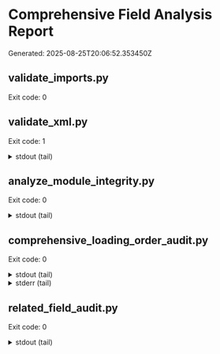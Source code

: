 # Comprehensive Field Analysis Report

Generated: 2025-08-25T20:06:52.353450Z

## validate_imports.py

Exit code: 0

## validate_xml.py

Exit code: 1

<details><summary>stdout (tail)</summary>

ERROR: /Users/johncope/Documents/ssh-git-github.com-odoo-odoo.git-18.0/records_management/report/wizard_template_reports.xml: junk after document element: line 35, column 0

OK [stdlib]: /Users/johncope/Documents/ssh-git-github.com-odoo-odoo.git-18.0/records_management/report/load_report_templates.xml

OK [stdlib]: /Users/johncope/Documents/ssh-git-github.com-odoo-odoo.git-18.0/records_management/report/paper_bale_weigh_wizard_reports.xml

OK [stdlib]: /Users/johncope/Documents/ssh-git-github.com-odoo-odoo.git-18.0/records_management/report/naid_certificate_reports.xml

OK [stdlib]: /Users/johncope/Documents/ssh-git-github.com-odoo-odoo.git-18.0/records_management/report/records_digital_scan_reports.xml

OK [stdlib]: /Users/johncope/Documents/ssh-git-github.com-odoo-odoo.git-18.0/records_management/report/records_management_bale_reports.xml

OK [stdlib]: /Users/johncope/Documents/ssh-git-github.com-odoo-odoo.git-18.0/records_management/report/paper_bale_weigh_wizard_report.xml

OK [stdlib]: /Users/johncope/Documents/ssh-git-github.com-odoo-odoo.git-18.0/records_management/report/customer_inventory_reports.xml

OK [stdlib]: /Users/johncope/Documents/ssh-git-github.com-odoo-odoo.git-18.0/records_management/report/records_container_type_converter_reports.xml

OK [stdlib]: /Users/johncope/Documents/ssh-git-github.com-odoo-odoo.git-18.0/records_management/report/records_advanced_billing_period_reports.xml

OK [stdlib]: /Users/johncope/Documents/ssh-git-github.com-odoo-odoo.git-18.0/records_management/report/res_partner_key_restriction_reports.xml

OK [stdlib]: /Users/johncope/Documents/ssh-git-github.com-odoo-odoo.git-18.0/records_management/report/signed_document_reports.xml

OK [stdlib]: /Users/johncope/Documents/ssh-git-github.com-odoo-odoo.git-18.0/records_management/report/records_tag_reports.xml

OK [stdlib]: /Users/johncope/Documents/ssh-git-github.com-odoo-odoo.git-18.0/records_management/report/records_user_invitation_wizard_reports.xml

OK [stdlib]: /Users/johncope/Documents/ssh-git-github.com-odoo-odoo.git-18.0/records_management/report/stock_lot_attribute_reports.xml

ERROR: /Users/johncope/Documents/ssh-git-github.com-odoo-odoo.git-18.0/records_management/report/work_order_shredding_reports.xml: junk after document element: line 37, column 0

OK [stdlib]: /Users/johncope/Documents/ssh-git-github.com-odoo-odoo.git-18.0/records_management/report/bin_key_reports.xml

OK [stdlib]: /Users/johncope/Documents/ssh-git-github.com-odoo-odoo.git-18.0/records_management/report/scrm_records_management_reports.xml

OK [stdlib]: /Users/johncope/Documents/ssh-git-github.com-odoo-odoo.git-18.0/records_management/report/container_destruction_work_order_reports.xml

OK [stdlib]: /Users/johncope/Documents/ssh-git-github.com-odoo-odoo.git-18.0/records_management/report/res_config_settings_reports.xml

OK [stdlib]: /Users/johncope/Documents/ssh-git-github.com-odoo-odoo.git-18.0/records_management/report/shredding_bin_reports.xml

OK [stdlib]: /Users/johncope/Documents/ssh-git-github.com-odoo-odoo.git-18.0/records_management/report/file_retrieval_item_reports.xml

OK [stdlib]: /Users/johncope/Documents/ssh-git-github.com-odoo-odoo.git-18.0/records_management/report/naid_compliance_action_plan_reports.xml

OK [stdlib]: /Users/johncope/Documents/ssh-git-github.com-odoo-odoo.git-18.0/records_management/report/portal_feedback_escalation_reports.xml

OK [stdlib]: /Users/johncope/Documents/ssh-git-github.com-odoo-odoo.git-18.0/records_management/report/paper_load_shipment_reports.xml

OK [stdlib]: /Users/johncope/Documents/ssh-git-github.com-odoo-odoo.git-18.0/records_management/report/signed_document_audit_reports.xml

OK [stdlib]: /Users/johncope/Documents/ssh-git-github.com-odoo-odoo.git-18.0/records_management/report/processing_log_reports.xml

OK [stdlib]: /Users/johncope/Documents/ssh-git-github.com-odoo-odoo.git-18.0/records_management/report/records_container_reports.xml

OK [stdlib]: /Users/johncope/Documents/ssh-git-github.com-odoo-odoo.git-18.0/records_management/report/system_flowchart_wizard_reports.xml

OK [stdlib]: /Users/johncope/Documents/ssh-git-github.com-odoo-odoo.git-18.0/records_management/report/rm_module_configurator_reports.xml

OK [stdlib]: /Users/johncope/Documents/ssh-git-github.com-odoo-odoo.git-18.0/records_management/report/pickup_request_item_reports.xml

OK [stdlib]: /Users/johncope/Documents/ssh-git-github.com-odoo-odoo.git-18.0/records_management/report/records_retention_policy_reports.xml

OK [stdlib]: /Users/johncope/Documents/ssh-git-github.com-odoo-odoo.git-18.0/records_management/report/shredding_inventory_batch_reports.xml

OK [stdlib]: /Users/johncope/Documents/ssh-git-github.com-odoo-odoo.git-18.0/records_management/report/records_billing_contact_role_report.xml

OK [stdlib]: /Users/johncope/Documents/ssh-git-github.com-odoo-odoo.git-18.0/records_management/report/shredding_hard_drive_reports.xml

OK [stdlib]: /Users/johncope/Documents/ssh-git-github.com-odoo-odoo.git-18.0/records_management/report/approval_history_reports.xml

OK [stdlib]: /Users/johncope/Documents/ssh-git-github.com-odoo-odoo.git-18.0/records_management/report/photo_reports.xml

OK [stdlib]: /Users/johncope/Documents/ssh-git-github.com-odoo-odoo.git-18.0/records_management/report/customer_inventory_report.xml

OK [stdlib]: /Users/johncope/Documents/ssh-git-github.com-odoo-odoo.git-18.0/records_management/report/portal_audit_reports.xml

OK [stdlib]: /Users/johncope/Documents/ssh-git-github.com-odoo-odoo.git-18.0/records_management/report/barcode_product_reports.xml

OK [stdlib]: /Users/johncope/Documents/ssh-git-github.com-odoo-odoo.git-18.0/records_management/report/destruction_certificate_reports.xml

OK [stdlib]: /Users/johncope/Documents/ssh-git-github.com-odoo-odoo.git-18.0/records_management/report/container_content_report.xml

OK [stdlib]: /Users/johncope/Documents/ssh-git-github.com-odoo-odoo.git-18.0/records_management/report/product_product_reports.xml

OK [stdlib]: /Users/johncope/Documents/ssh-git-github.com-odoo-odoo.git-18.0/records_management/report/custom_box_volume_calculator_reports.xml

OK [stdlib]: /Users/johncope/Documents/ssh-git-github.com-odoo-odoo.git-18.0/records_management/report/shredding_service_log_reports.xml

ERROR: /Users/johncope/Documents/ssh-git-github.com-odoo-odoo.git-18.0/records_management/report/shred_bin_reports.xml: mismatched tag: line 45, column 22

ERROR: /Users/johncope/Documents/ssh-git-github.com-odoo-odoo.git-18.0/records_management/report/maintenance_team_report.xml: mismatched tag: line 24, column 30

ERROR: /Users/johncope/Documents/ssh-git-github.com-odoo-odoo.git-18.0/records_management/report/naid_audit_log_reports.xml: mismatched tag: line 45, column 18

ERROR: /Users/johncope/Documents/ssh-git-github.com-odoo-odoo.git-18.0/records_management/report/records_audit_log_reports.xml: mismatched tag: line 36, column 26

ERROR: /Users/johncope/Documents/ssh-git-github.com-odoo-odoo.git-18.0/records_management_fsm/views/fsm_task_views.xml: mismatched tag: line 68, column 10

</details>

## analyze_module_integrity.py

Exit code: 0

<details><summary>stdout (tail)</summary>

Starting Records Management Module Integrity Analysis...

==================================================

1. Analyzing Python models...

   Found 0 models.

2. Analyzing XML views, reports, security, and actions...

3. Analyzing relational and related fields (with load order checks)...



==================================================

Analysis Complete. Potential Issues Found:

==================================================

🎉 No obvious causes of KeyError found in models, views, or relational fields.



Scan Summary:

- Models Analyzed: 0

- Potential Issues Detected: 0

==================================================

Note: This is a static analysis and may not catch all runtime KeyErrors, but it now checks related fields.

</details>

## comprehensive_loading_order_audit.py

Exit code: 0

<details><summary>stdout (tail)</summary>

   • work_order_shredding.py:44 (Many2one)

   • container_destruction_work_order.py:110 (Many2one)

   • ... and 5 more references



❌ Model 'crm.team' referenced but not defined:

   • customer_feedback.py:50 (Many2one)



❌ Model 'records.department.billing.contact' referenced but not defined:

   • records_department.py:26 (One2many)



❌ Model 'maintenance.request' referenced but not defined:

   • service_item.py:88 (One2many)



❌ Model 'scan.item' referenced but not defined:

   • scan_retrieval_work_order.py:45 (One2many)



❌ Model 'customer.inventory.report' referenced but not defined:

   • customer_inventory_report_line.py:33 (Many2one)



📊 Found 4 model inheritance relationships



✅ All inheritance relationships are valid



📊 Found 42 domain references with field access

⚠️  Domain field references (may need validation):

   • route_optimizer.py:40 - stage_id.is_closed

   • records_container.py:53 - , tracking=True)

    location_id = fields.Many2one(

   • records_container.py:54 - )

    container_type_id = fields.Many2one(

   • unlock_service_part.py:23 - )

    product_category_id = fields.Many2one(

   • barcode_product.py:405 - , record.barcode), (

   • ... and 37 more domain references



🚨 SECURITY ISSUES: 22 models missing security access rules:

   ❌  -  (in document_search_attempt.py)

   ❌ records.request.line (in records_request_line.py)

   ❌ [%s] %s (in records_tag.py)

   ❌ res.currency (in advanced_billing_storage_line.py)

   ❌ res.users (in records_chain_of_custody.py)

   ❌ ... and 17 more models



================================================================================

AUDIT SUMMARY

================================================================================

📊 Total models: 237

📊 Total field references: 142

🚨 Critical issues found: 33

⚠️  Issues found that may cause loading order problems

</details>

<details><summary>stderr (tail)</summary>

/Users/johncope/Documents/ssh-git-github.com-odoo-odoo.git-18.0/development-tools/comprehensive_loading_order_audit.py:57: SyntaxWarning: invalid escape sequence '\.'

  'field_type': pattern.split('\.')[1].split('\\(')[0]

</details>

## related_field_audit.py

Exit code: 0

<details><summary>stdout (tail)</summary>



partner_id (res.partner):

  ✅ OK: destruction_address_id = related='partner_id.destruction_address_id'

  ✅ OK: destruction_address_id = related='partner_id.destruction_address_id'



target_model_id (unknown):

  ✅ OK: target_model = related='target_model_id.model'



target_field_id (unknown):

  ✅ OK: target_field = related='target_field_id.name'



records_destruction_id (unknown):

  ✅ OK: partner_id = related='records_destruction_id.partner_id'

  ✅ OK: naid_certificate_id = related='records_destruction_id.certificate_id'



attribute_id (unknown):

  ✅ OK: attribute_type = related='attribute_id.attribute_type'



split_id (payment.split):

  ✅ OK: currency_id = related='split_id.currency_id'

  ✅ OK: currency_id = related='split_id.currency_id'



journal_id (unknown):

  ✅ OK: currency_id = related='journal_id.currency_id'

  ✅ OK: currency_id = related='journal_id.currency_id'



job_id (records.destruction.job):

  ✅ OK: destruction_date = related='job_id.destruction_date'

  ✅ OK: state = related='job_id.state'

  ✅ OK: user_id = related='job_id.user_id'

  ✅ OK: company_id = related='job_id.company_id'

  ✅ OK: destruction_date = related='job_id.destruction_date'

  ✅ OK: company_id = related='job_id.company_id'



move_id (stock.move):

  ✅ OK: picking_id = related='move_id.picking_id'



report_id (customer.inventory.report):

  ✅ OK: partner_id = related='report_id.partner_id'

  ✅ OK: report_date = related='report_id.report_date'



document_type_id (unknown):

  ✅ OK: document_type = related='document_type_id.name'

  ✅ OK: document_type = related='document_type_id.name'



================================================================================

SUMMARY: Found 0 potential issues in 208 related fields

================================================================================



No issues found! All related fields appear correct.

</details>

